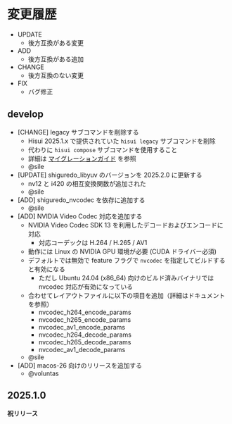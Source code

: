 # 変更履歴

- UPDATE
  - 後方互換がある変更
- ADD
  - 後方互換がある追加
- CHANGE
  - 後方互換のない変更
- FIX
  - バグ修正

## develop

- [CHANGE] legacy サブコマンドを削除する
  - Hisui 2025.1.x で提供されていた `hisui legacy` サブコマンドを削除
  - 代わりに `hisui compose` サブコマンドを使用すること
  - 詳細は [マイグレーションガイド](./docs/migrate_hisui_legacy.md) を参照
  - @sile
- [UPDATE] shiguredo_libyuv のバージョンを 2025.2.0 に更新する
  - nv12 と i420 の相互変換関数が追加された
  - @sile
- [ADD] shiguredo_nvcodec を依存に追加する
  - @sile
- [ADD] NVIDIA Video Codec 対応を追加する
  - NVIDIA Video Codec SDK 13 を利用したデコードおよびエンコードに対応
    - 対応コーデックは H.264 / H.265 / AV1
  - 動作には Linux の NVIDIA GPU 環境が必要 (CUDA ドライバー必須)
  - デフォルトでは無効で feature フラグで `nvcodec` を指定してビルドすると有効になる
    - ただし Ubuntu 24.04 (x86_64) 向けのビルド済みバイナリでは nvcodec 対応が有効になっている
  - 合わせてレイアウトファイルに以下の項目を追加（詳細はドキュメントを参照）
    - nvcodec_h264_encode_params
    - nvcodec_h265_encode_params
    - nvcodec_av1_encode_params
    - nvcodec_h264_decode_params
    - nvcodec_h265_decode_params
    - nvcodec_av1_decode_params
  - @sile
- [ADD] macos-26 向けのリリースを追加する
  - @voluntas

## 2025.1.0

**祝リリース**
